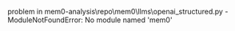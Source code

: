 problem in mem0-analysis\repo\mem0\llms\openai_structured.py - ModuleNotFoundError: No module named 'mem0'
